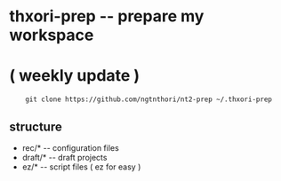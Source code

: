 # thxori-prep -- prepare my workspace
# ( weekly update )

``` shell
    git clone https://github.com/ngtnthori/nt2-prep ~/.thxori-prep
```

## structure
- rec/* -- configuration files
- draft/* -- draft projects
- ez/* -- script files ( ez for easy )
